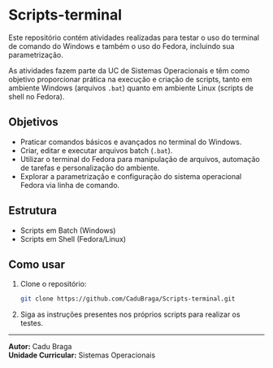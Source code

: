 # Scripts-terminal

Este repositório contém atividades realizadas para testar o uso do terminal de comando do Windows e também o uso do Fedora, incluindo sua parametrização.

As atividades fazem parte da UC de Sistemas Operacionais e têm como objetivo proporcionar prática na execução e criação de scripts, tanto em ambiente Windows (arquivos `.bat`) quanto em ambiente Linux (scripts de shell no Fedora).

## Objetivos

- Praticar comandos básicos e avançados no terminal do Windows.
- Criar, editar e executar arquivos batch (`.bat`).
- Utilizar o terminal do Fedora para manipulação de arquivos, automação de tarefas e personalização do ambiente.
- Explorar a parametrização e configuração do sistema operacional Fedora via linha de comando.

## Estrutura

- Scripts em Batch (Windows)
- Scripts em Shell (Fedora/Linux)

## Como usar

1. Clone o repositório:
   ```bash
   git clone https://github.com/CaduBraga/Scripts-terminal.git
   ```

2. Siga as instruções presentes nos próprios scripts para realizar os testes.

---

**Autor:** Cadu Braga  
**Unidade Curricular:** Sistemas Operacionais

